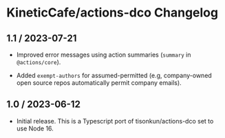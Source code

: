# KineticCafe/actions-dco Changelog

## 1.1 / 2023-07-21

- Improved error messages using action summaries (`summary` in `@actions/core`).

- Added `exempt-authors` for assumed-permitted (e.g, company-owned open source
  repos automatically permit company emails).

## 1.0 / 2023-06-12

- Initial release. This is a Typescript port of tisonkun/actions-dco set
  to use Node 16.
